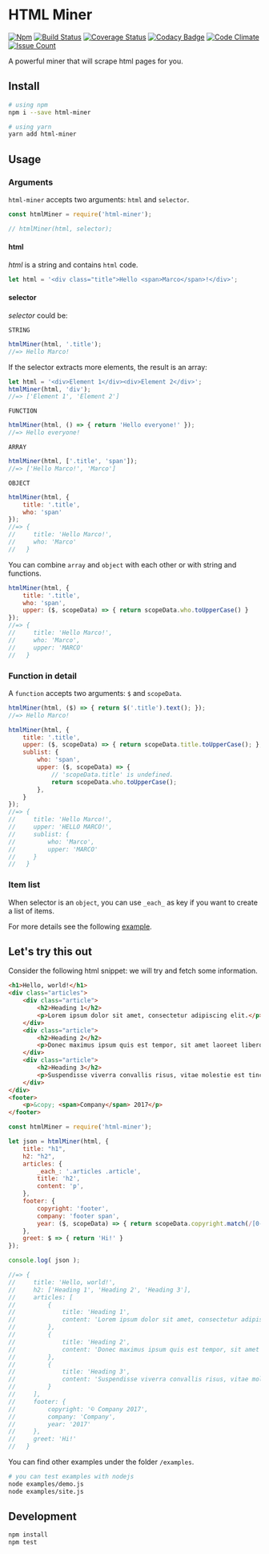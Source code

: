HTML Miner
==========

[![Npm](https://img.shields.io/npm/v/html-miner.svg)](https://www.npmjs.com/package/html-miner)
[![Build Status](https://travis-ci.org/marcomontalbano/html-miner.svg?branch=master)](https://travis-ci.org/marcomontalbano/html-miner)
[![Coverage Status](https://coveralls.io/repos/github/marcomontalbano/html-miner/badge.svg?branch=master)](https://coveralls.io/github/marcomontalbano/html-miner?branch=master)
[![Codacy Badge](https://api.codacy.com/project/badge/Grade/b9430880d9994818b4e32d5ba024ba5c)](https://www.codacy.com/app/marcomontalbano/html-miner?utm_source=github.com&amp;utm_medium=referral&amp;utm_content=marcomontalbano/html-miner&amp;utm_campaign=Badge_Grade)
[![Code Climate](https://codeclimate.com/github/marcomontalbano/html-miner/badges/gpa.svg)](https://codeclimate.com/github/marcomontalbano/html-miner)
[![Issue Count](https://codeclimate.com/github/marcomontalbano/html-miner/badges/issue_count.svg)](https://codeclimate.com/github/marcomontalbano/html-miner/issues)

A powerful miner that will scrape html pages for you.

## Install

```sh
# using npm
npm i --save html-miner

# using yarn
yarn add html-miner
```


## Usage

### Arguments

`html-miner` accepts two arguments: `html` and `selector`.

```js
const htmlMiner = require('html-miner');

// htmlMiner(html, selector);
```

#### html

_html_ is a string and contains `html` code.

```js
let html = '<div class="title">Hello <span>Marco</span>!</div>';
```

#### selector

_selector_ could be:

`STRING`

```js
htmlMiner(html, '.title');
//=> Hello Marco!
```

If the selector extracts more elements, the result is an array:

```js
let html = '<div>Element 1</div><div>Element 2</div>';
htmlMiner(html, 'div');
//=> ['Element 1', 'Element 2']
```

`FUNCTION`

```js
htmlMiner(html, () => { return 'Hello everyone!' });
//=> Hello everyone!
```

`ARRAY`

```js
htmlMiner(html, ['.title', 'span']);
//=> ['Hello Marco!', 'Marco']
```

`OBJECT`

```js
htmlMiner(html, {
    title: '.title',
    who: 'span'
});
//=> {
//     title: 'Hello Marco!',
//     who: 'Marco'
//   }
```

You can combine `array` and `object` with each other or with string and functions.

```js
htmlMiner(html, {
    title: '.title',
    who: 'span',
    upper: ($, scopeData) => { return scopeData.who.toUpperCase() }
});
//=> {
//     title: 'Hello Marco!',
//     who: 'Marco',
//     upper: 'MARCO'
//   }
```

### Function in detail

A `function` accepts two arguments: `$` and `scopeData`.

```js
htmlMiner(html, ($) => { return $('.title').text(); });
//=> Hello Marco!
```

```js
htmlMiner(html, {
    title: '.title',
    upper: ($, scopeData) => { return scopeData.title.toUpperCase(); },
    sublist: {
        who: 'span',
        upper: ($, scopeData) => {
            // 'scopeData.title' is undefined.
            return scopeData.who.toUpperCase();
        },
    }
});
//=> {
//     title: 'Hello Marco!',
//     upper: 'HELLO MARCO!',
//     sublist: {
//         who: 'Marco',
//         upper: 'MARCO'
//     }
//   }
```

### Item list

When selector is an `object`, you can use `_each_` as key if you want to create a list of items.

For more details see the following [example](#lets-try-this-out).


## Let's try this out

Consider the following html snippet: we will try and fetch some information.

```html
<h1>Hello, world!</h1>
<div class="articles">
    <div class="article">
        <h2>Heading 1</h2>
        <p>Lorem ipsum dolor sit amet, consectetur adipiscing elit.</p>
    </div>
    <div class="article">
        <h2>Heading 2</h2>
        <p>Donec maximus ipsum quis est tempor, sit amet laoreet libero bibendum.</p>
    </div>
    <div class="article">
        <h2>Heading 3</h2>
        <p>Suspendisse viverra convallis risus, vitae molestie est tincidunt eget.</p>
    </div>
</div>
<footer>
    <p>&copy; <span>Company</span> 2017</p>
</footer>
```

```js
const htmlMiner = require('html-miner');

let json = htmlMiner(html, {
    title: "h1",
    h2: "h2",
    articles: {
        _each_: '.articles .article',
        title: 'h2',
        content: 'p',
    },
    footer: {
        copyright: 'footer',
        company: 'footer span',
        year: ($, scopeData) => { return scopeData.copyright.match(/[0-9]+/)[0] },
    },
    greet: $ => { return 'Hi!' }
});

console.log( json );

//=> {
//     title: 'Hello, world!',
//     h2: ['Heading 1', 'Heading 2', 'Heading 3'],
//     articles: [
//         {
//             title: 'Heading 1',
//             content: 'Lorem ipsum dolor sit amet, consectetur adipiscing elit.',
//         },
//         {
//             title: 'Heading 2',
//             content: 'Donec maximus ipsum quis est tempor, sit amet laoreet libero bibendum.',
//         },
//         {
//             title: 'Heading 3',
//             content: 'Suspendisse viverra convallis risus, vitae molestie est tincidunt eget.',
//         }
//     ],
//     footer: {
//         copyright: '© Company 2017',
//         company: 'Company',
//         year: '2017'
//     },
//     greet: 'Hi!'
//   }

```

You can find other examples under the folder `/examples`.

```sh
# you can test examples with nodejs
node examples/demo.js
node examples/site.js
```


## Development

```sh
npm install
npm test
```

